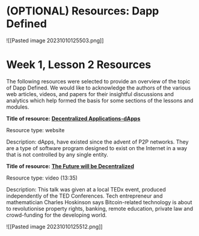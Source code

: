 # (OPTIONAL) Resources: Dapp Defined
![[Pasted image 20231010125503.png]]

# Week 1, Lesson 2 Resources

The following resources were selected to provide an overview of the topic of Dapp Defined. We would like to acknowledge the authors of the various web articles, videos, and papers for their insightful discussions and analytics which help formed the basis for some sections of the lessons and modules.

**Title of resource:** [**Decentralized Applications-dApps**](https://blockchainhub.net/decentralized-applications-dapps/)

Resource type: website

Description: dApps, have existed since the advent of P2P networks. They are a type of software program designed to exist on the Internet in a way that is not controlled by any single entity.

**Title of resource:** [**The Future will be Decentralized**](https://www.youtube.com/watch?v=97ufCT6lQcY)

Resource type: video (13:35)

Description: This talk was given at a local TEDx event, produced independently of the TED Conferences. Tech entrepreneur and mathematician Charles Hoskinson says Bitcoin-related technology is about to revolutionise property rights, banking, remote education, private law and crowd-funding for the developing world.

![[Pasted image 20231010125512.png]]

